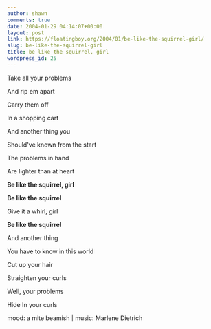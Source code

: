```yaml
---
author: shawn
comments: true
date: 2004-01-29 04:14:07+00:00
layout: post
link: https://floatingboy.org/2004/01/be-like-the-squirrel-girl/
slug: be-like-the-squirrel-girl
title: be like the squirrel, girl
wordpress_id: 25
---
```


Take all your problems

And rip em apart

Carry them off

In a shopping cart

And another thing you

Should've known from the start

The problems in hand

Are lighter than at heart

**Be like the squirrel, girl**

**Be like the squirrel**

Give it a whirl, girl

**Be like the squirrel**

And another thing

You have to know in this world

Cut up your hair

Straighten
your curls

Well, your problems

Hide In your curls

mood: a mite beamish | music: Marlene Dietrich
